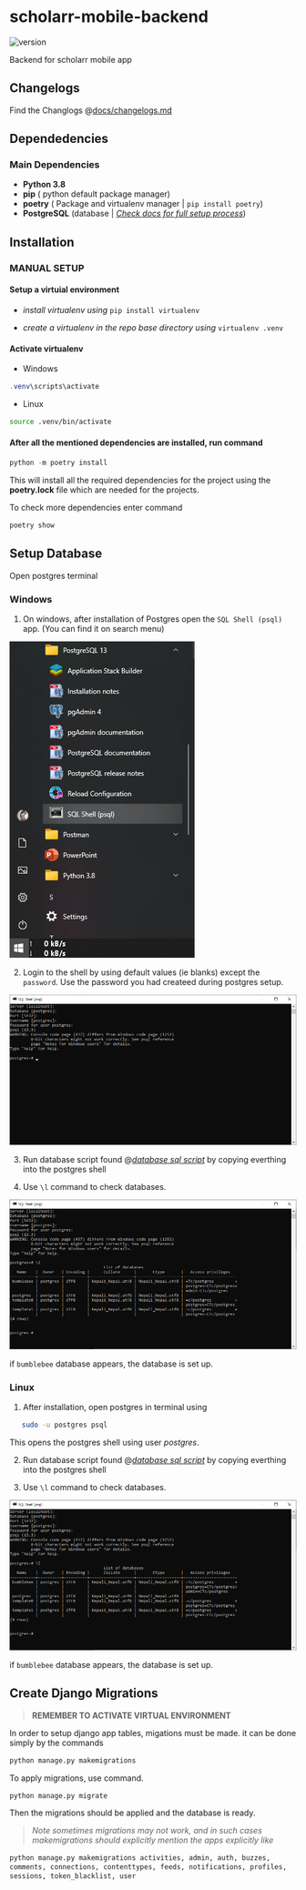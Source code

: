 # scholarr-mobile-backend

![version](https://img.shields.io/badge/version-0.1.4-blue)

Backend for scholarr mobile app

## Changelogs

Find the Changlogs @[docs/changelogs.md](docs/changelogs.md)

## Dependedencies

### **Main Dependencies**

* **Python 3.8**
* **pip** ( python default package manager)
* **poetry** ( Package and virtualenv manager | `pip install poetry`)
* **PostgreSQL** (database | *[Check docs for full setup process](docs/database_setup.md)*)

## Installation

### **MANUAL SETUP**

#### Setup a virtuial environment

* *install virtualenv using* `pip install virtualenv`

* *create a virtualenv in the repo base directory using* `virtualenv .venv`

#### Activate virtualenv

* Windows

```powershell
.venv\scripts\activate
```

* Linux

```BASH
source .venv/bin/activate
```

#### After all the mentioned dependencies are installed, run command

```python
python -m poetry install
```

This will install all the required dependencies for the project using the **poetry.lock** file which are needed for the projects.  
  
To check more dependencies enter command

```python
poetry show
```

## Setup Database

Open postgres terminal

### Windows

1. On windows, after installation of Postgres open the `SQL Shell (psql)` app. (You can find it on search menu)

![Start SQL Shell](docs/images/start-psql.png)

2. Login to the shell by using default values (ie blanks) except the `password`. Use the password you had createed during postgres setup.

![SQL Shell](docs/images/psql.png)

3. Run database script found @*[database sql script](scripts/database.sql)* by copying everthing into the postgres shell

4. Use `\l` command to check databases.

![SQL Shell Databases](docs/images/databases.png)

if `bumblebee` database appears, the database is set up.

### Linux

1. After installation, open postgres in terminal using

```BASH
   sudo -u postgres psql
   ```

This opens the postgres shell using user *postgres*.

2. Run database script found @*[database sql script](scripts/database.sql)* by copying everthing into the postgres shell

3. Use `\l` command to check databases.

![SQL Shell Databases](docs/images/databases.png)

if `bumblebee` database appears, the database is set up.

## Create Django Migrations

> **REMEMBER TO ACTIVATE VIRTUAL ENVIRONMENT**

In order to setup django app tables, migations must be made. it can be done simply by the commands

```BASH
python manage.py makemigrations
```

To apply migrations, use command.

```BASH
python manage.py migrate
```

Then the migrations should be applied and the database is ready.

> *Note sometimes migrations may not work, and in such cases makemigrations should explicitly mention the apps explicitly like*

```shell
python manage.py makemigrations activities, admin, auth, buzzes, comments, connections, contenttypes, feeds, notifications, profiles, sessions, token_blacklist, user
```
